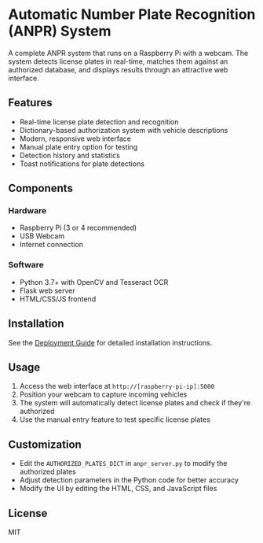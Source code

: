 # Automatic Number Plate Recognition (ANPR) System

A complete ANPR system that runs on a Raspberry Pi with a webcam. The system detects license plates in real-time, matches them against an authorized database, and displays results through an attractive web interface.

## Features

- Real-time license plate detection and recognition
- Dictionary-based authorization system with vehicle descriptions
- Modern, responsive web interface
- Manual plate entry option for testing
- Detection history and statistics
- Toast notifications for plate detections

## Components

### Hardware
- Raspberry Pi (3 or 4 recommended)
- USB Webcam
- Internet connection

### Software
- Python 3.7+ with OpenCV and Tesseract OCR
- Flask web server
- HTML/CSS/JS frontend

## Installation

See the [Deployment Guide](DEPLOYMENT.md) for detailed installation instructions.

## Usage

1. Access the web interface at `http://[raspberry-pi-ip]:5000`
2. Position your webcam to capture incoming vehicles
3. The system will automatically detect license plates and check if they're authorized
4. Use the manual entry feature to test specific license plates

## Customization

- Edit the `AUTHORIZED_PLATES_DICT` in `anpr_server.py` to modify the authorized plates
- Adjust detection parameters in the Python code for better accuracy
- Modify the UI by editing the HTML, CSS, and JavaScript files

## License

MIT

